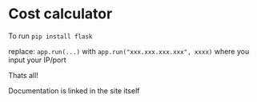 # Cost calculator

To run
`pip install flask`

replace:
`app.run(...)`
with
`app.run("xxx.xxx.xxx.xxx", xxxx)`
where you input your IP/port

Thats all!

Documentation is linked in the site itself
